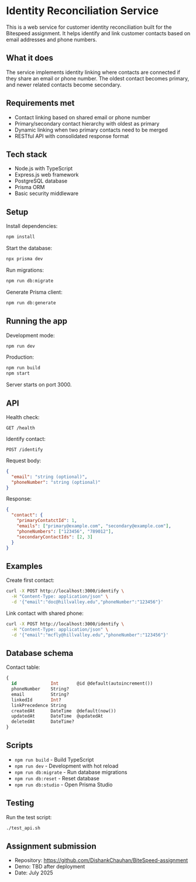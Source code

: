 # Identity Reconciliation Service

This is a web service for customer identity reconciliation built for the Bitespeed assignment. It helps identify and link customer contacts based on email addresses and phone numbers.

## What it does

The service implements identity linking where contacts are connected if they share an email or phone number. The oldest contact becomes primary, and newer related contacts become secondary.

## Requirements met

- Contact linking based on shared email or phone number  
- Primary/secondary contact hierarchy with oldest as primary
- Dynamic linking when two primary contacts need to be merged
- RESTful API with consolidated response format

## Tech stack

- Node.js with TypeScript
- Express.js web framework
- PostgreSQL database
- Prisma ORM
- Basic security middleware

## Setup

Install dependencies:
```bash
npm install
```

Start the database:
```bash
npx prisma dev
```

Run migrations:
```bash
npm run db:migrate
```

Generate Prisma client:
```bash
npm run db:generate
```

## Running the app

Development mode:
```bash
npm run dev
```

Production:
```bash
npm run build
npm start
```

Server starts on port 3000.

## API

Health check:
```
GET /health
```

Identify contact:
```
POST /identify
```

Request body:
```json
{
  "email": "string (optional)",
  "phoneNumber": "string (optional)"  
}
```

Response:
```json
{
  "contact": {
    "primaryContatctId": 1,
    "emails": ["primary@example.com", "secondary@example.com"],
    "phoneNumbers": ["123456", "789012"], 
    "secondaryContactIds": [2, 3]
  }
}
```

## Examples

Create first contact:
```bash
curl -X POST http://localhost:3000/identify \
  -H "Content-Type: application/json" \
  -d '{"email":"doc@hillvalley.edu","phoneNumber":"123456"}'
```

Link contact with shared phone:
```bash  
curl -X POST http://localhost:3000/identify \
  -H "Content-Type: application/json" \
  -d '{"email":"mcfly@hillvalley.edu","phoneNumber":"123456"}'
```

## Database schema

Contact table:
```sql
{
  id             Int       @id @default(autoincrement())
  phoneNumber    String?
  email          String?
  linkedId       Int?
  linkPrecedence String    
  createdAt      DateTime  @default(now())
  updatedAt      DateTime  @updatedAt
  deletedAt      DateTime?
}
```

## Scripts

- `npm run build` - Build TypeScript
- `npm run dev` - Development with hot reload
- `npm run db:migrate` - Run database migrations
- `npm run db:reset` - Reset database
- `npm run db:studio` - Open Prisma Studio

## Testing

Run the test script:
```bash
./test_api.sh
```



## Assignment submission

- Repository: https://github.com/DishankChauhan/BiteSpeed-assignment
- Demo: TBD after deployment
- Date: July 2025
